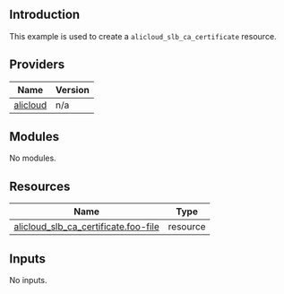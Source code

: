 <!-- BEGIN_TF_DOCS -->
## Introduction

This example is used to create a `alicloud_slb_ca_certificate` resource.

## Providers

| Name | Version |
|------|---------|
| <a name="provider_alicloud"></a> [alicloud](#provider\_alicloud) | n/a |

## Modules

No modules.

## Resources

| Name | Type |
|------|------|
| [alicloud_slb_ca_certificate.foo-file](https://registry.terraform.io/providers/aliyun/alicloud/latest/docs/resources/slb_ca_certificate) | resource |

## Inputs

No inputs.
<!-- END_TF_DOCS -->    